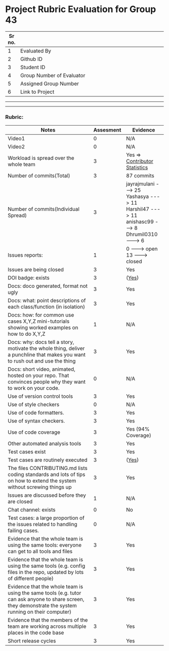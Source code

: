 # Project Rubric Evaluation for Group 43

|Sr no.| <div style="width:500px"></div> |<div style="width:500px"></div> |
|-----|----------------|----------------|
|1| Evaluated By  |Prasad Vithal Kamath|
|2| Github ID | kamathprasad9 |
|3| Student ID | pkamath3, 200477629 |
|4| Group Number of Evaluator | 10 |
|5| Assigned Group Number | 1 |
|6| Link to Project | [Group 1](https://github.com/jayrajmulani/group1-se-homeworks) |

******
******

### Rubric:


|Notes|Assesment|Evidence|
|-----|---------|--------|
|Video1|0| N/A | 
|Video2|0| N/A | 
|Workload is spread over the whole team |3| Yes => [Contributor Statistics](https://github.com/jayrajmulani/group1-se-homeworks/graphs/contributors) |
|Number of commits(Total)|3| 87 commits |
|Number of commits(Individual Spread)|3| jayrajmulani ---> 25 <br> Yashasya ---> 11 <br> Harshil47 ---> 11 <br> anishasc99 ---> 8 <br> Dhrumil0310 ---> 6 
|Issues reports: |1| 0 ---> open <br> 13 ---> closed |
|Issues are being closed|3| Yes |
|DOI badge: exists|3| ([Yes](https://zenodo.org/record/7110412)) |
|Docs: doco generated, format not ugly |3| Yes |
|Docs: what: point descriptions of each class/function (in isolation) |3| Yes |
|Docs: how: for common use cases X,Y,Z mini-tutorials showing worked examples on how to do X,Y,Z|1| N/A | 
|Docs: why: docs tell a story, motivate the whole thing, deliver a punchline that makes you want to rush out and use the thing|3| Yes |
|Docs: short video, animated, hosted on your repo. That convinces people why they want to work on your code.|0| N/A |
|Use of version control tools|3| Yes |
|Use of style checkers |0| N/A |
|Use of code formatters. |3| Yes |
|Use of syntax checkers. |3| Yes |
|Use of code coverage |3| Yes (94% Coverage) |
|Other automated analysis tools|3| Yes |
|Test cases exist|3| Yes |
|Test cases are routinely executed|3|  ([Yes](https://github.com/jayrajmulani/group1-se-homeworks/actions))|
|The files CONTRIBUTING.md lists coding standards and lots of tips on how to extend the system without screwing things up|3| Yes |
|Issues are discussed before they are closed|1| N/A |
|Chat channel: exists|0| No |
|Test cases: a large proportion of the issues related to handling failing cases.|0| N/A |
|Evidence that the whole team is using the same tools: everyone can get to all tools and files|3| Yes |
|Evidence that the whole team is using the same tools (e.g. config files in the repo, updated by lots of different people)|3| Yes |
|Evidence that the whole team is using the same tools (e.g. tutor can ask anyone to share screen, they demonstrate the system running on their computer)|3| Yes |
|Evidence that the members of the team are working across multiple places in the code base|3| Yes |
|Short release cycles |3| Yes |
